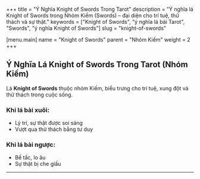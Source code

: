 +++
title = "Ý Nghĩa Knight of Swords Trong Tarot"
description = "Ý nghĩa lá Knight of Swords trong Nhóm Kiếm (Swords) – đại diện cho trí tuệ, thử thách và sự thật."
keywords = ["Knight of Swords", "ý nghĩa lá bài Tarot", "Swords", "ý nghĩa Knight of Swords"]
slug = "knight-of-swords"

[menu.main]
name = "Knight of Swords"
parent = "Nhóm Kiếm"
weight = 2
+++

## Ý Nghĩa Lá Knight of Swords Trong Tarot (Nhóm Kiếm)

Lá **Knight of Swords** thuộc nhóm Kiếm, biểu trưng cho trí tuệ, xung đột và thử thách trong cuộc sống.  

### Khi lá bài xuôi:
- Lý trí, sự thật được soi sáng  
- Vượt qua thử thách bằng tư duy  

### Khi lá bài ngược:
- Bế tắc, lo âu  
- Sự thật bị che giấu  

---

